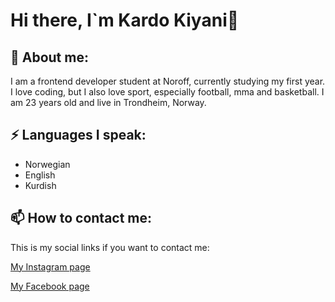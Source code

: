 # Hi there, I`m Kardo Kiyani👋

<!--
**kardokiyani/kardokiyani** is a ✨ _special_ ✨ repository because its `README.md` (this file) appears on your GitHub profile.

Here are some ideas to get you started:

- 🔭 I’m currently working on ...
- 🌱 I’m currently learning ...
- 👯 I’m looking to collaborate on ...
- 🤔 I’m looking for help with ...
- 💬 Ask me about ...
- 📫 How to reach me: ...
- 😄 Pronouns: ...
- ⚡ Fun fact: ...
-->

## 🌱 About me:
I am a frontend developer student at Noroff, currently studying my first year. I love coding, but I also love sport, especially football, mma and basketball. I am 23 years old and live in Trondheim, Norway.

## ⚡ Languages I speak:
- Norwegian
- English
- Kurdish

## 📫 How to contact me:

This is my social links if you want to contact me:

[My Instagram page](https://www.instagram.com/)

[My Facebook page](https://www.facebook.com/)

